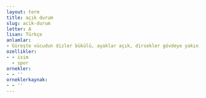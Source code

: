 ```yaml
---
layout: term
title: açık durum
slug: acik-durum
letter: A
lisan: Türkçe
anlamlar:
- Güreşte vücudun dizler bükülü, ayaklar açık, dirsekler gövdeye yakın, kollar yarı gergin olarak aldığı durum
ozellikler:
- - isim
  - spor
ornekler:
- - ''
orneklerkaynak:
- - ''
---
```

